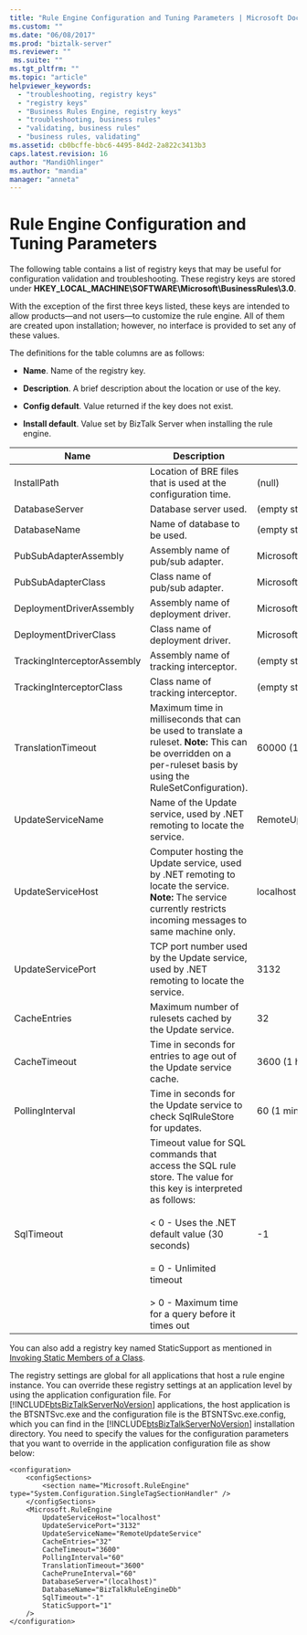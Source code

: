 ```yaml
---
title: "Rule Engine Configuration and Tuning Parameters | Microsoft Docs"
ms.custom: ""
ms.date: "06/08/2017"
ms.prod: "biztalk-server"
ms.reviewer: ""
 ms.suite: ""
ms.tgt_pltfrm: ""
ms.topic: "article"
helpviewer_keywords: 
  - "troubleshooting, registry keys"
  - "registry keys"
  - "Business Rules Engine, registry keys"
  - "troubleshooting, business rules"
  - "validating, business rules"
  - "business rules, validating"
ms.assetid: cb0bcffe-bbc6-4495-84d2-2a822c3413b3
caps.latest.revision: 16
author: "MandiOhlinger"
ms.author: "mandia"
manager: "anneta"
---
```

# Rule Engine Configuration and Tuning Parameters
The following table contains a list of registry keys that may be useful for configuration validation and troubleshooting. These registry keys are stored under **HKEY_LOCAL_MACHINE\SOFTWARE\Microsoft\BusinessRules\3.0**.  
  
 With the exception of the first three keys listed, these keys are intended to allow products—and not users—to customize the rule engine. All of them are created upon installation; however, no interface is provided to set any of these values.  
  
 The definitions for the table columns are as follows:  
  
-   **Name**. Name of the registry key.  
  
-   **Description**. A brief description about the location or use of the key.  
  
-   **Config default**. Value returned if the key does not exist.  
  
-   **Install default**. Value set by BizTalk Server when installing the rule engine.  
  
|Name|Description|Config default|Install default|  
|----------|-----------------|--------------------|---------------------|  
|InstallPath|Location of BRE files that is used at the configuration time.|(null)|C:\Program Files\Common Files\Microsoft BizTalk (or C:\Program Files (x86)\Common Files\Microsoft BizTalk on a 64-bit operating system)|  
|DatabaseServer|Database server used.|(empty string)|Name of the database server specified during configuration of BRE.|  
|DatabaseName|Name of database to be used.|(empty string)|Name of the database specified during configuration of BRE. Typically, it is BizTalkRuleEngineDb|  
|PubSubAdapterAssembly|Assembly name of pub/sub adapter.|Microsoft.RuleEngine|Microsoft.RuleEngine|  
|PubSubAdapterClass|Class name of pub/sub adapter.|Microsoft.RuleEngine.PubSubAdapter|Microsoft.RuleEngine.PubSubAdapter|  
|DeploymentDriverAssembly|Assembly name of deployment driver.|Microsoft.RuleEngine|Microsoft.BizTalk.RuleEngineExtensions|  
|DeploymentDriverClass|Class name of deployment driver.|Microsoft.RuleEngine.RuleSetDeploymentDriver|Microsoft.BizTalk.RuleEngineExtensions.RuleSetDeploymentDriver|  
|TrackingInterceptorAssembly|Assembly name of tracking interceptor.|(empty string)|Microsoft.BizTalk.RuleEngineExtensions|  
|TrackingInterceptorClass|Class name of tracking interceptor.|(empty string)|Microsoft.BizTalk.RuleEngineExtensions.RuleSetTrackingInterceptor|  
|TranslationTimeout|Maximum time in milliseconds that can be used to translate a ruleset. **Note:**  This can be overridden on a per-ruleset basis by using the RuleSetConfiguration).|60000 (1 minute)|60000|  
|UpdateServiceName|Name of the Update service, used by .NET remoting to locate the service.|RemoteUpdateService|RemoteUpdateService|  
|UpdateServiceHost|Computer hosting the Update service, used by .NET remoting to locate the service. **Note:**  The service currently restricts incoming messages to same machine only.|localhost|localhost|  
|UpdateServicePort|TCP port number used by the Update service, used by .NET remoting to locate the service.|3132|3132|  
|CacheEntries|Maximum number of rulesets cached by the Update service.|32|32|  
|CacheTimeout|Time in seconds for entries to age out of the Update service cache.|3600 (1 hour)|3600|  
|PollingInterval|Time in seconds for the Update service to check SqlRuleStore for updates.|60 (1 minute)|60|  
|SqlTimeout|Timeout value for SQL commands that access the SQL rule store. The value for this key is interpreted as follows:<br /><br /> < 0 - Uses the .NET default value (30 seconds)<br /><br /> = 0 - Unlimited timeout<br /><br /> > 0 - Maximum time for a query before it times out|-1|-1|  
  
 You can also add a registry key named StaticSupport as mentioned in [Invoking Static Members of a Class](../core/invoking-static-members-of-a-class.md).  
  
 The registry settings are global for all applications that host a rule engine instance. You can override these registry settings at an application level by using the application configuration file. For [!INCLUDE[btsBizTalkServerNoVersion](../includes/btsbiztalkservernoversion-md.md)] applications, the host application is the BTSNTSvc.exe and the configuration file is the BTSNTSvc.exe.config, which you can find in the [!INCLUDE[btsBizTalkServerNoVersion](../includes/btsbiztalkservernoversion-md.md)] installation directory.  You need to specify the values for the configuration parameters that you want to override in the application configuration file as show below:  
  
```  
<configuration>  
    <configSections>  
        <section name="Microsoft.RuleEngine" type="System.Configuration.SingleTagSectionHandler" />  
    </configSections>  
    <Microsoft.RuleEngine  
        UpdateServiceHost="localhost"  
        UpdateServicePort="3132"  
        UpdateServiceName="RemoteUpdateService"  
        CacheEntries="32"  
        CacheTimeout="3600"  
        PollingInterval="60"  
        TranslationTimeout="3600"  
        CachePruneInterval="60"  
        DatabaseServer="(localhost)"  
        DatabaseName="BizTalkRuleEngineDb"  
        SqlTimeout="-1"  
        StaticSupport="1"  
    />  
</configuration>  
```